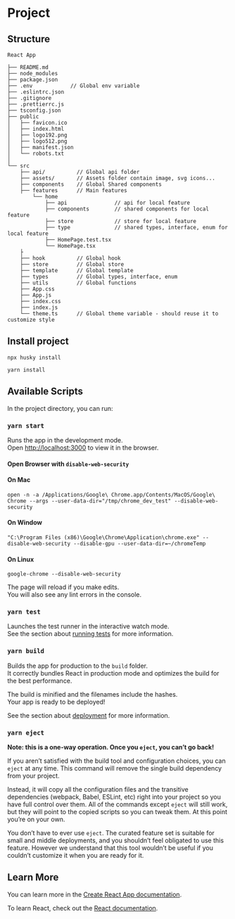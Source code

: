# Project

## Structure

```
React App

├── README.md
├── node_modules
├── package.json
├── .env            // Global env variable
├── .eslintrc.json
├── .gitignore
├── .prettierrc.js
├── tsconfig.json
├── public
│   ├── favicon.ico
│   ├── index.html
│   ├── logo192.png
│   ├── logo512.png
│   ├── manifest.json
│   └── robots.txt
│
└── src
    ├── api/          // Global api folder
    ├── assets/       // Assets folder contain image, svg icons...
    ├── components    // Global Shared components
    ├── features      // Main features
        └── home
            ├── api               // api for local feature
            ├── components        // shared components for local feature
            ├── store             // store for local feature
            ├── type              // shared types, interface, enum for local feature
            ├── HomePage.test.tsx
            └── HomePage.tsx
    ├
    ├── hook          // Global hook
    ├── store         // Global store
    ├── template      // Global template
    ├── types         // Global types, interface, enum
    ├── utils         // Global functions
    ├── App.css
    ├── App.js
    ├── index.css
    ├── index.js
    └── theme.ts      // Global theme variable - should reuse it to customize style
```

## Install project

```
npx husky install

yarn install
```

## Available Scripts

In the project directory, you can run:

### `yarn start`

Runs the app in the development mode.<br />
Open [http://localhost:3000](http://localhost:3000) to view it in the browser.

#### **Open Browser with** `disable-web-security`

#### **On Mac**

```
open -n -a /Applications/Google\ Chrome.app/Contents/MacOS/Google\ Chrome --args --user-data-dir="/tmp/chrome_dev_test" --disable-web-security
```

#### **On Window**

```
"C:\Program Files (x86)\Google\Chrome\Application\chrome.exe" --disable-web-security --disable-gpu --user-data-dir=~/chromeTemp
```

#### **On Linux**

```
google-chrome --disable-web-security
```

The page will reload if you make edits.<br />
You will also see any lint errors in the console.

### `yarn test`

Launches the test runner in the interactive watch mode.<br />
See the section about [running tests](https://facebook.github.io/create-react-app/docs/running-tests) for more information.

### `yarn build`

Builds the app for production to the `build` folder.<br />
It correctly bundles React in production mode and optimizes the build for the best performance.

The build is minified and the filenames include the hashes.<br />
Your app is ready to be deployed!

See the section about [deployment](https://facebook.github.io/create-react-app/docs/deployment) for more information.

### `yarn eject`

**Note: this is a one-way operation. Once you `eject`, you can’t go back!**

If you aren’t satisfied with the build tool and configuration choices, you can `eject` at any time. This command will remove the single build dependency from your project.

Instead, it will copy all the configuration files and the transitive dependencies (webpack, Babel, ESLint, etc) right into your project so you have full control over them. All of the commands except `eject` will still work, but they will point to the copied scripts so you can tweak them. At this point you’re on your own.

You don’t have to ever use `eject`. The curated feature set is suitable for small and middle deployments, and you shouldn’t feel obligated to use this feature. However we understand that this tool wouldn’t be useful if you couldn’t customize it when you are ready for it.

## Learn More

You can learn more in the [Create React App documentation](https://facebook.github.io/create-react-app/docs/getting-started).

To learn React, check out the [React documentation](https://reactjs.org/).
